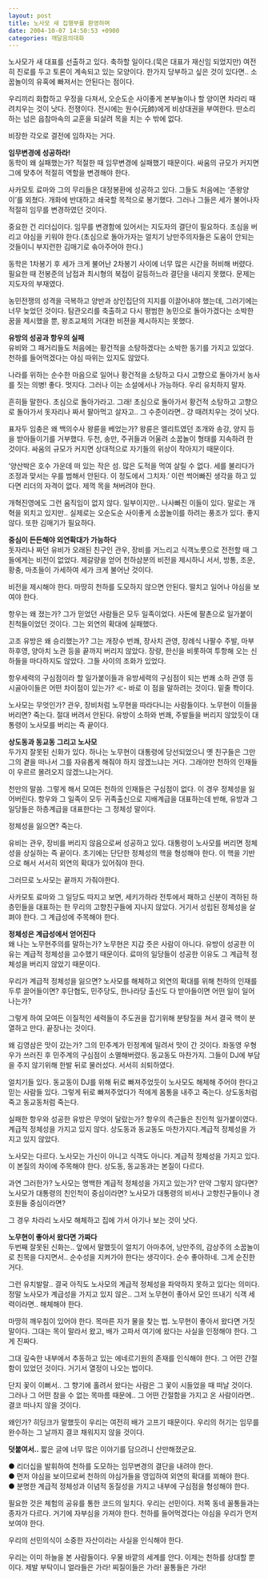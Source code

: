 ```yaml
---
layout: post
title: 노사모 새 집행부를 환영하며
date: 2004-10-07 14:50:53 +0900
categories: 깨달음의대화
---
```

 노사모가 새 대표를 선출하고 있다. 축하할 일이다.(묵은 대표가 재신임 되었지만) 여전히 진로를 두고 토론이 계속되고 있는 모양이다. 한가지 당부하고 싶은 것이 있다면.. 소꿉놀이의 유혹에 빠져서는 안된다는 점이다. 
  
  
우리끼리 화합하고 우정을 다져서, 오순도순 사이좋게 본부놀이나 할 양이면 차라리 때려치우는 것이 낫다. 전쟁이다. 전시에는 원수(元帥)에게 비상대권을 부여한다. 딴소리 하는 넘은 읍참마속의 교훈을 되살려 목을 치는 수 밖에 없다.    
  
비장한 각오로 결전에 임하자는 거다.    
  
**임무변경에 성공하라!**   
동학이 왜 실패했는가? 적절한 때 임무변경에 실패했기 때문이다. 싸움의 규모가 커지면 그에 맞추어 적절히 역할을 변경해야 한다.    
  
사카모토 료마와 그의 무리들은 대정봉환에 성공하고 있다. 그들도 처음에는 ‘존왕양이’를 외쳤다. 개화에 반대하고 쇄국할 목적으로 봉기했다. 그러나 그들은 세가 불어나자 적절히 임무를 변경하였던 것이다. 
  
  
중요한 건 리더십이다. 임무를 변경함에 있어서는 지도자의 결단이 필요하다. 초심을 버리고 야심을 키워야 한다.(초심으로 돌아가자는 얼치기 낭만주의자들은 도움이 안되는 것들이니 부지런한 김매기로 솎아주어야 한다.)    
  
동학은 1차봉기 후 세가 크게 불어난 2차봉기 사이에 너무 많은 시간을 허비해 버렸다. 필요한 때 전봉준의 남접과 최시형의 북접이 갈등하느라 결단을 내리지 못했다. 문제는 지도자의 부재였다.    
  
농민전쟁의 성격을 극복하고 양반과 상인집단의 지지를 이끌어내야 했는데, 그러기에는 너무 늦었던 것이다. 탐관오리를 축출하고 다시 평범한 농민으로 돌아가겠다는 소박한 꿈을 제시했을 뿐, 왕조교체의 거대한 비젼을 제시하지는 못했다.    
  
**유방의 성공과 항우의 실패**   
유비와 그 패거리들도 처음에는 황건적을 소탕하겠다는 소박한 동기를 가지고 있었다. 천하를 들어먹겠다는 야심 따위는 있지도 않았다.    
  
나라를 위하는 순수한 마음으로 일어나 황건적을 소탕하고 다시 고향으로 돌아가서 농사를 짓는 의병! 좋다. 멋지다. 그러나 이는 소설에서나 가능하다. 우리 유치하지 말자.    
  
흔히들 말한다. 초심으로 돌아가라고. 그래! 초심으로 돌아가서 황건적 소탕하고 고향으로 돌아가서 돗자리나 짜서 팔아먹고 살자고.. 그 수준이라면.. 걍 때려치우는 것이 낫다.    
  
표자두 임충은 왜 백의수사 왕륜을 베었는가? 왕륜은 엘리트였던 조개와 송강, 양지 등을 받아들이기를 거부했다. 두천, 송만, 주귀들과 어울려 소꿉놀이 형태를 지속하려 한 것이다. 싸움의 규모가 커지면 상대적으로 자기들의 위상이 작아지기 때문이다.    
  
‘양산박은 호수 가운데 떠 있는 작은 섬. 많은 도적을 먹여 살릴 수 없다. 세를 불리다가 조정과 맞서는 우를 범해서 안된다. 이 정도에서 그치자.’ 이런 썩어빠진 생각을 하고 있다면 리더의 자격이 없다. 제꺽 목을 쳐버려야 한다.    
  
개혁진영에도 그런 움직임이 없지 않다. 일부이지만.. 나사빠진 이들이 있다. 말로는 개혁을 외치고 있지만.. 실제로는 오순도순 사이좋게 소꿉놀이를 하려는 풍조가 있다. 좋지않다. 또한 김매기가 필요하다.    
  
**중심이 든든해야 외연확대가 가능하다**   
돗자리나 짜던 유비가 오래된 친구인 관우, 장비를 거느리고 식객노릇으로 전전할 때 그들에게는 비전이 없었다. 제갈량을 얻어 천하삼분의 비전을 제시하니 서서, 방통, 조운, 황충, 마초들이 가세하여 세가 크게 불어난 것이다.    
  
비전을 제시해야 한다. 마땅히 천하를 도모하지 않으면 안된다. 떨치고 일어나 야심을 보여야 한다.    
  
항우는 왜 졌는가? 그가 믿었던 사람들은 모두 일족이었다. 사돈에 팔촌으로 일가붙이 친척들이었던 것이다. 그는 외연의 확대에 실패했다. 
  
  
고조 유방은 왜 승리했는가? 그는 개장수 번쾌, 장사치 관영, 장례식 나팔수 주발, 마부 하후영, 양아치 노관 등을 끝까지 버리지 않았다. 장량, 한신을 비롯하여 투항해 오는 신하들을 마다하지도 않았다. 그들 사이의 조화가 있었다.    
  
항우세력의 구심점이라 할 일가붙이들과 유방세력의 구심점이 되는 번쾌 소하 관영 등 시골아이들은 어떤 차이점이 있는가? ≪- 바로 이 점을 말하려는 것이다. 밑줄 쫙이다.    
  
노사모는 무엇인가? 관우, 장비처럼 노무현을 따라다니는 사람들이다. 노무현이 이들을 버리면? 죽는다. 절대 버려서 안된다. 유방이 소하와 번쾌, 주발들을 버리지 않았듯이 대통령이 노사모를 버리는 즉 끝이다. 
  
  
**상도동과 동교동 그리고 노사모**   
두가지 잘못된 신화가 있다. 하나는 노무현이 대통령에 당선되었으니 옛 친구들은 그만 그의 곁을 떠나서 그를 자유롭게 해줘야 하지 않겠느냐는 거다. 그래야만 천하의 인재들이 우르르 몰려오지 않겠느냐는거다.    
  
천만의 말씀. 그렇게 해서 모여든 천하의 인재들은 구심점이 없다. 이 경우 정체성을 잃어버린다. 항우와 그 일족이 모두 귀족출신으로 지배계급을 대표하는데 반해, 유방과 그 일당들은 하층계급을 대표한다는 그 정체성 말이다.    
  
정체성을 잃으면? 죽는다.    
  
유비는 관우, 장비를 버리지 않음으로써 성공하고 있다. 대통령이 노사모를 버리면 정체성을 상실하는 즉 끝이다. 초기에는 단단한 정체성의 핵을 형성해야 한다. 이 핵을 기반으로 해서 서서히 외연의 확대가 있어줘야 한다.    
  
그러므로 노사모는 끝까지 가줘야한다.    
  
사카모토 료마와 그 일당도 따지고 보면, 세키가하라 전투에서 패하고 신분이 격하된 하층민들을 대표하는 한 무리의 고향친구들에 지나지 않았다. 거기서 성립된 정체성을 살펴야 한다. 그 계급성에 주목해야 한다. 
  
  
**정체성은 계급성에서 얻어진다**   
왜 나는 노무현주의를 말하는가? 노무현은 지갑 줏은 사람이 아니다. 유방이 성공한 이유는 계급적 정체성을 고수했기 때문이다. 료마의 일당들이 성공한 이유도 그 계급적 정체성을 버리지 않았기 때문이다.    
  
우리가 계급적 정체성을 잃으면? 노사모를 해체하고 외연의 확대를 위해 천하의 인재를 두루 끌어들이면? 후단협도, 민주당도, 한나라당 출신도 다 받아들이면 어떤 일이 일어나는가?    
  
그렇게 하여 모여든 이질적인 세력들이 주도권을 잡기위해 분탕질을 쳐서 결국 핵이 분열하고 만다. 끝장나는 것이다.    
  
왜 김영삼은 맛이 갔는가? 그의 민주계가 민정계에 밀려서 맛이 간 것이다. 좌동영 우형우가 쓰러진 후 민주계의 구심점이 소멸해버렸다. 동교동도 마찬가지. 그들이 DJ에 부담을 주지 않기위해 한발 뒤로 물러섰다. 서서히 쇠퇴하였다.    
  
얼치기들 있다. 동교동이 DJ를 위해 뒤로 빠져주었듯이 노사모도 해체해 주어야 한다고 믿는 사람들 있다. 그렇게 뒤로 빠져주었다가 적에게 몸통을 내주고 죽는다. 상도동처럼 죽고 동교동처럼 죽는다.    
  
실패한 항우와 성공한 유방은 무엇이 달랐는가? 항우의 측근들은 친인척 일가붙이였다. 계급적 정체성을 가지고 있지 않다. 상도동과 동교동도 마찬가지다.계급적 정체성을 가지고 있지 않았다.    
  
노사모는 다르다. 노사모는 가신이 아니고 식객도 아니다. 계급적 정체성을 가지고 있다. 이 본질의 차이에 주목해야 한다. 상도동, 동교동과는 본질이 다르다.    
  
과연 그러한가? 노사모는 명백한 계급적 정체성을 가지고 있는가? 만약 그렇지 않다면? 노사모가 대통령의 친인척이 중심이라면? 노사모가 대통령의 비서나 고향친구들이나 경호원들 중심이라면?    
  
그 경우 차라리 노사모 해체하고 집에 가서 아기나 보는 것이 낫다.    
  
**노무현이 좋아서 왔다면 가짜다**   
두번째 잘못된 신화는.. 앞에서 말했듯이 얼치기 아마추어, 낭만주의, 감상주의 소꿉놀이로 친목을 다지면서.. 순수성을 지켜가야 한다는 생각이다. 순수 좋아하네. 그게 순진한 거다.    
  
그런 유치발랄.. 결국 아직도 노사모의 계급적 정체성을 파악하지 못하고 있다는 의미다. 정말 노사모가 계급성을 가지고 있지 않은.. 그저 노무현이 좋아서 모인 뜨내기 식객 세력이라면.. 해체해야 한다.    
  
마땅히 깨우침이 있어야 한다. 목마른 자가 물을 찾는 법. 노무현이 좋아서 왔다면 거짓말이다. 그대는 목이 말라서 왔고, 배가 고파서 여기에 왔다는 사실을 인정해야 한다. 그게 진짜다.    
  
그대 깊숙한 내부에서 추동하고 있는 에네르기원의 존재를 인식해야 한다. 그 어떤 간절함이 있었던 것이다. 거기서 열정이 나오는 법이다. 
  
  
단지 꽃이 이뻐서.. 그 향기에 홀려서 왔다는 사람은 그 꽃이 시들었을 때 떠날 것이다. 그러나 그 어떤 참을 수 없는 목마름 때문에.. 그 어떤 간절함을 가지고 온 사람이라면.. 결코 떠나지 않을 것이다.    
  
왜인가? 히딩크가 말했듯이 우리는 여전히 배가 고프기 때문이다. 우리의 허기는 임무를 완수하는 그 날까지 결코 채워지지 않을 것이다.    
  
**덧붙여서..** 짧은 글에 너무 많은 이야기를 담으려니 산만해졌군요.    
  
● 리더십을 발휘하여 천하를 도모하는 임무변경의 결단을 내려야 한다.   
● 먼저 야심을 보이므로써 천하의 야심가들을 영입하여 외연의 확대를 꾀해야 한다.   
● 분명한 계급적 정체성과 이념적 동질성을 가지고 내부에 구심점을 형성해야 한다.    
  
필요한 것은 체험의 공유를 통한 코드의 일치다. 우리는 선민이다. 저쪽 동네 꼴통들과는 종자가 다르다. 거기에 자부심을 가져야 한다. 천하를 들어먹겠다는 야심을 우리가 먼저 보여야 한다.    
  
우리의 선민의식이 소중한 자산이라는 사실을 인식해야 한다.    
  
우리는 이미 하늘을 본 사람들이다. 우물 바깥의 세계를 안다. 이제는 천하를 상대할 뿐이다. 제발 부탁이니 얼라들은 가라! 찌질이들은 가라! 꼴통들은 가라!
